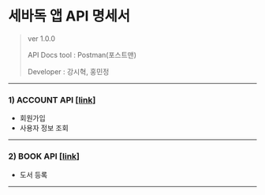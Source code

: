 # 세바독 앱 API 명세서

> ver 1.0.0 
> 
> API Docs tool : Postman(포스트맨)
> 
> Developer : 강시혁, 홍민정

---

### 1) ACCOUNT API [[link](https://documenter.getpostman.com/view/21357078/2s9Yyqk37P)]

- 회원가입
- 사용자 정보 조회

---

### 2) BOOK API [[link](https://documenter.getpostman.com/view/21357078/2s9YsRc8w3)]

- 도서 등록

---